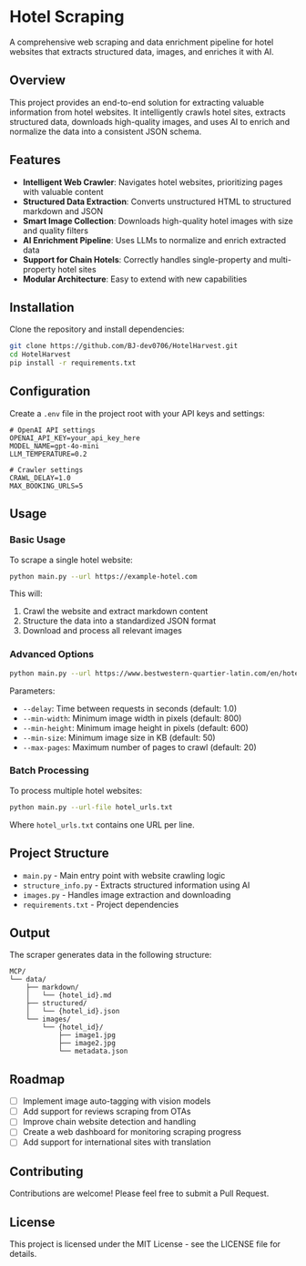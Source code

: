 # Hotel Scraping

A comprehensive web scraping and data enrichment pipeline for hotel websites that extracts structured data, images, and enriches it with AI.

## Overview

This project provides an end-to-end solution for extracting valuable information from hotel websites. It intelligently crawls hotel sites, extracts structured data, downloads high-quality images, and uses AI to enrich and normalize the data into a consistent JSON schema.

## Features

- **Intelligent Web Crawler**: Navigates hotel websites, prioritizing pages with valuable content
- **Structured Data Extraction**: Converts unstructured HTML to structured markdown and JSON
- **Smart Image Collection**: Downloads high-quality hotel images with size and quality filters
- **AI Enrichment Pipeline**: Uses LLMs to normalize and enrich extracted data
- **Support for Chain Hotels**: Correctly handles single-property and multi-property hotel sites
- **Modular Architecture**: Easy to extend with new capabilities

## Installation

Clone the repository and install dependencies:

```bash
git clone https://github.com/BJ-dev0706/HotelHarvest.git
cd HotelHarvest
pip install -r requirements.txt
```

## Configuration

Create a `.env` file in the project root with your API keys and settings:

```
# OpenAI API settings
OPENAI_API_KEY=your_api_key_here
MODEL_NAME=gpt-4o-mini
LLM_TEMPERATURE=0.2

# Crawler settings
CRAWL_DELAY=1.0
MAX_BOOKING_URLS=5
```

## Usage

### Basic Usage

To scrape a single hotel website:

```bash
python main.py --url https://example-hotel.com
```

This will:
1. Crawl the website and extract markdown content
2. Structure the data into a standardized JSON format
3. Download and process all relevant images

### Advanced Options

```bash
python main.py --url https://www.bestwestern-quartier-latin.com/en/hotel --delay 2.0 --min-width 1024 --min-height 768 --min-size 100
```

Parameters:
- `--delay`: Time between requests in seconds (default: 1.0)
- `--min-width`: Minimum image width in pixels (default: 800)
- `--min-height`: Minimum image height in pixels (default: 600)
- `--min-size`: Minimum image size in KB (default: 50)
- `--max-pages`: Maximum number of pages to crawl (default: 20)

### Batch Processing

To process multiple hotel websites:

```bash
python main.py --url-file hotel_urls.txt
```

Where `hotel_urls.txt` contains one URL per line.

## Project Structure

- `main.py` - Main entry point with website crawling logic
- `structure_info.py` - Extracts structured information using AI
- `images.py` - Handles image extraction and downloading
- `requirements.txt` - Project dependencies

## Output

The scraper generates data in the following structure:

```
MCP/
└── data/
    ├── markdown/
    │   └── {hotel_id}.md
    ├── structured/
    │   └── {hotel_id}.json
    └── images/
        └── {hotel_id}/
            ├── image1.jpg
            ├── image2.jpg
            └── metadata.json
```

## Roadmap

- [ ] Implement image auto-tagging with vision models
- [ ] Add support for reviews scraping from OTAs
- [ ] Improve chain website detection and handling
- [ ] Create a web dashboard for monitoring scraping progress
- [ ] Add support for international sites with translation

## Contributing

Contributions are welcome! Please feel free to submit a Pull Request.

## License

This project is licensed under the MIT License - see the LICENSE file for details.

